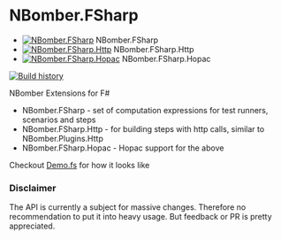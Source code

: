 # NBomber.FSharp

- [![NBomber.FSharp](https://buildstats.info/nuget/NBomber.FSharp?includePreReleases=true)](https://www.nuget.org/packages/NBomber.FSharp/) NBomber.FSharp
- [![NBomber.FSharp.Http](https://buildstats.info/nuget/NBomber.FSharp.Http?includePreReleases=true)](https://www.nuget.org/packages/NBomber.FSharp.Http/) NBomber.FSharp.Http
- [![NBomber.FSharp.Hopac](https://buildstats.info/nuget/NBomber.FSharp.Hopac?includePreReleases=true)](https://www.nuget.org/packages/NBomber.FSharp.Hopac/) NBomber.FSharp.Hopac

[![Build history](https://buildstats.info/github/chart/PragmaticFlow/NBomber.FSharp)](https://github.com/PragmaticFlow/NBomber.FSharp/actions)


NBomber Extensions for F#

- NBomber.FSharp - set of computation expressions for test runners, scenarios and steps
- NBomber.FSharp.Http - for building steps with http calls, similar to NBomber.Plugins.Http
- NBomber.FSharp.Hopac - Hopac support for the above

Checkout [Demo.fs](test/NBomber.FSharp.Test/Demo.fs) for how it looks like

### Disclaimer

The API is currently a subject for massive changes. Therefore no recommendation to put it into heavy usage.
But feedback or PR is pretty appreciated.
